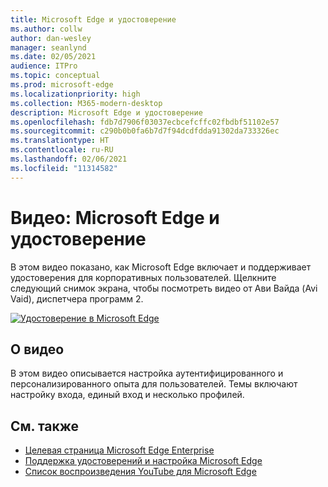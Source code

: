 ```yaml
---
title: Microsoft Edge и удостоверение
ms.author: collw
author: dan-wesley
manager: seanlynd
ms.date: 02/05/2021
audience: ITPro
ms.topic: conceptual
ms.prod: microsoft-edge
ms.localizationpriority: high
ms.collection: M365-modern-desktop
description: Microsoft Edge и удостоверение
ms.openlocfilehash: fdb7d7906f03037ecbcefcffc02fbdbf51102e57
ms.sourcegitcommit: c290b0b0fa6b7d7f94dcdfdda91302da733326ec
ms.translationtype: HT
ms.contentlocale: ru-RU
ms.lasthandoff: 02/06/2021
ms.locfileid: "11314582"
---
```

# Видео: Microsoft Edge и удостоверение

В этом видео показано, как Microsoft Edge включает и поддерживает удостоверения для корпоративных пользователей. Щелкните следующий снимок экрана, чтобы посмотреть видео от Ави Вайда (Avi Vaid), диспетчера программ 2.

[![Удостоверение в Microsoft Edge](media/microsoft-edge-video-identity/0.png)](http://www.youtube.com/watch?v=8lRUKhR7ipA "Identity in Microsoft Edge")

##  <a name="about-the-video"></a>О видео

В этом видео описывается настройка аутентифицированного и персонализированного опыта для пользователей. Темы включают настройку входа, единый вход и несколько профилей.

##  <a name="see-also"></a>См. также

- [Целевая страница Microsoft Edge Enterprise](https://aka.ms/EdgeEnterprise)
- [Поддержка удостоверений и настройка Microsoft Edge](microsoft-edge-security-identity.md)
- [Список воспроизведения YouTube для Microsoft Edge](https://www.youtube.com/playlist?list=PLXtHYVsvn_b-uXh1tMeYpT-0iD8tD3tFy)
